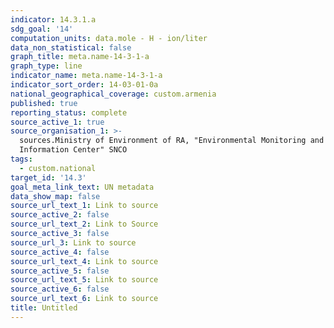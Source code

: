 ```yaml
---
indicator: 14.3.1.a
sdg_goal: '14'
computation_units: data.mole - H - ion/liter
data_non_statistical: false
graph_title: meta.name-14-3-1-a
graph_type: line
indicator_name: meta.name-14-3-1-a
indicator_sort_order: 14-03-01-0a
national_geographical_coverage: custom.armenia
published: true
reporting_status: complete
source_active_1: true
source_organisation_1: >-
  sources.Ministry of Environment of RA, "Environmental Monitoring and
  Information Center" SNCO
tags:
  - custom.national
target_id: '14.3'
goal_meta_link_text: UN metadata
data_show_map: false
source_url_text_1: Link to source
source_active_2: false
source_url_text_2: Link to Source
source_active_3: false
source_url_3: Link to source
source_active_4: false
source_url_text_4: Link to source
source_active_5: false
source_url_text_5: Link to source
source_active_6: false
source_url_text_6: Link to source
title: Untitled
---
```

